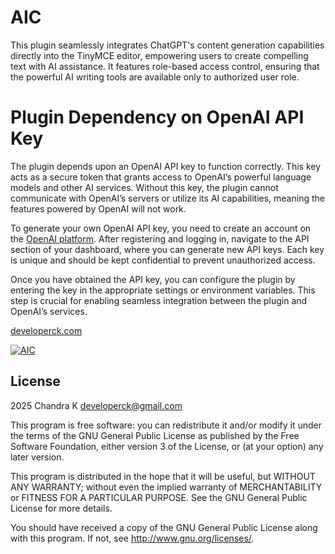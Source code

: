 # AIC #

This plugin seamlessly integrates ChatGPT's content generation capabilities directly into the TinyMCE editor, empowering users to create compelling text with AI assistance. It features role-based access control, ensuring that the powerful AI writing tools are available only to authorized user role.

# Plugin Dependency on OpenAI API Key

The plugin depends upon an OpenAI API key to function correctly. This key acts as a secure token that grants access to OpenAI’s powerful language models and other AI services. Without this key, the plugin cannot communicate with OpenAI’s servers or utilize its AI capabilities, meaning the features powered by OpenAI will not work.

To generate your own OpenAI API key, you need to create an account on the [OpenAI platform](https://platform.openai.com/). After registering and logging in, navigate to the API section of your dashboard, where you can generate new API keys. Each key is unique and should be kept confidential to prevent unauthorized access. 

Once you have obtained the API key, you can configure the plugin by entering the key in the appropriate settings or environment variables. This step is crucial for enabling seamless integration between the plugin and OpenAI’s services.



[developerck.com](developerck.com)

[![AIC](https://github.com/developerck/moodle-tiny_aic/actions/workflows/ci.yml/badge.svg)](https://github.com/developerck/moodle-tiny_aic/actions/workflows/ci.yml)
## License ##

2025 Chandra K <developerck@gmail.com>

This program is free software: you can redistribute it and/or modify it under
the terms of the GNU General Public License as published by the Free Software
Foundation, either version 3 of the License, or (at your option) any later
version.

This program is distributed in the hope that it will be useful, but WITHOUT ANY
WARRANTY; without even the implied warranty of MERCHANTABILITY or FITNESS FOR A
PARTICULAR PURPOSE.  See the GNU General Public License for more details.

You should have received a copy of the GNU General Public License along with
this program.  If not, see <http://www.gnu.org/licenses/>.
